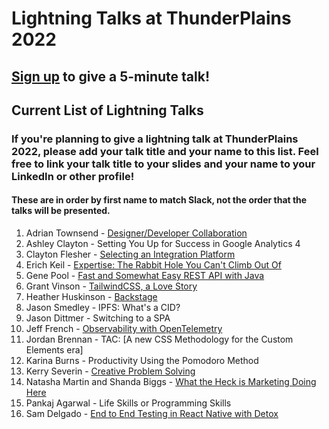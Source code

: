 # Lightning Talks at ThunderPlains 2022

## [Sign up](https://forms.gle/pcDNAexj3KNvQ4wK8) to give a 5-minute talk!

## Current List of Lightning Talks

### If you're planning to give a lightning talk at ThunderPlains 2022, please add your talk title and your name to this list. Feel free to link your talk title to your slides and your name to your LinkedIn or other profile!

#### These are in order by first name to match Slack, not the order that the talks will be presented.

1. Adrian Townsend - [Designer/Developer Collaboration](https://docs.google.com/presentation/d/1b7nh7p-e7pOcw_lyshrw8jWPkKml1bmAXKsfUA_fvM8/edit?usp=sharing)
1. Ashley Clayton - Setting You Up for Success in Google Analytics 4
1. Clayton Flesher - [Selecting an Integration Platform](https://docs.google.com/presentation/d/1DMqDi3fyYWQ9e-L3Lnlzx_0CV1sBhpkBI96YUgvuK6U/edit?usp=sharing)
1. Erich Keil - [Expertise: The Rabbit Hole You Can't Climb Out Of](https://docs.google.com/presentation/d/1XcHsutYUr8w6lIjL9aaWxDQNFu4ewtA9BXeLMY-fbrg/edit?usp=sharing)
1. Gene Pool - [Fast and Somewhat Easy REST API with Java](https://ln5.sync.com/dl/49c1e17c0/wx3hjr59-9bbyrnyc-pp597hrb-vsk2ea8m)
1. Grant Vinson - [TailwindCSS, a Love Story](https://docs.google.com/presentation/d/1YGOBGUqpvN9qIkbwT9HUHcmQKZ5iuV6Hwz3m2AUlVKc/edit?usp=sharing)
1. Heather Huskinson - [Backstage](https://docs.google.com/presentation/d/1qneOPYDzzh3hLcdahE0-Rt5FuPU_oyrYVREorZhE8PE/edit?usp=sharing)
1. Jason Smedley - IPFS: What's a CID?
1. Jason Dittmer - Switching to a SPA
1. Jeff French - [Observability with OpenTelemetry](https://docs.google.com/presentation/d/1FKSBoQ2cKbmZzvohLN--pXRvfMWGODFgkwFUkxPbZdM/edit?usp=sharing)
1. Jordan Brennan - TAC: [A new CSS Methodology for the Custom Elements era]
1. Karina Burns - Productivity Using the Pomodoro Method
1. Kerry Severin - [Creative Problem Solving](https://docs.google.com/presentation/d/1qeXQ0cq9KRr32qn-Ml-b-79MELYikPUs/edit#slide=id.p1)
1. Natasha Martin and Shanda Biggs - [What the Heck is Marketing Doing Here](https://docs.google.com/presentation/d/1EDcdgmoYA2M2ncHkX3OqTnrN819VOQjZmTV0Q4RTimM/edit?usp=sharing)
1. Pankaj Agarwal - Life Skills or Programming Skills
1. Sam Delgado - [End to End Testing in React Native with Detox](https://www.canva.com/design/DAFPh1MWA5o/eUIGGhBHA29DCSGEnMbk7g/view?amp&amp&amp&utm_source=integration_slack&utm_medium=referral&utm_content=T03GE7DGL&utm_campaign=unfurl_document-url_open-in-canva_button&utm_term=4dc91f9f-5150-48f3-a339-374333b29d27#1)
